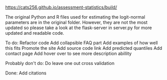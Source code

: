 https://cats256.github.io/assessment-statistics/build/

The original Python and R files used for estimating the logit-normal parameters are in the original folder. However, they are not the most updated so please take a look at the flask-server in server.py for more updated and readable code.
 
To do:
Refactor code
Add collapsible FAQ part
Add examples of how well this fits
Promote the site
Add source code link
Add predicted quantiles
Add contact page
Add hover over to see more description abillity

Probably don't do:
Do leave one out cross validation

Done:
Add citations
